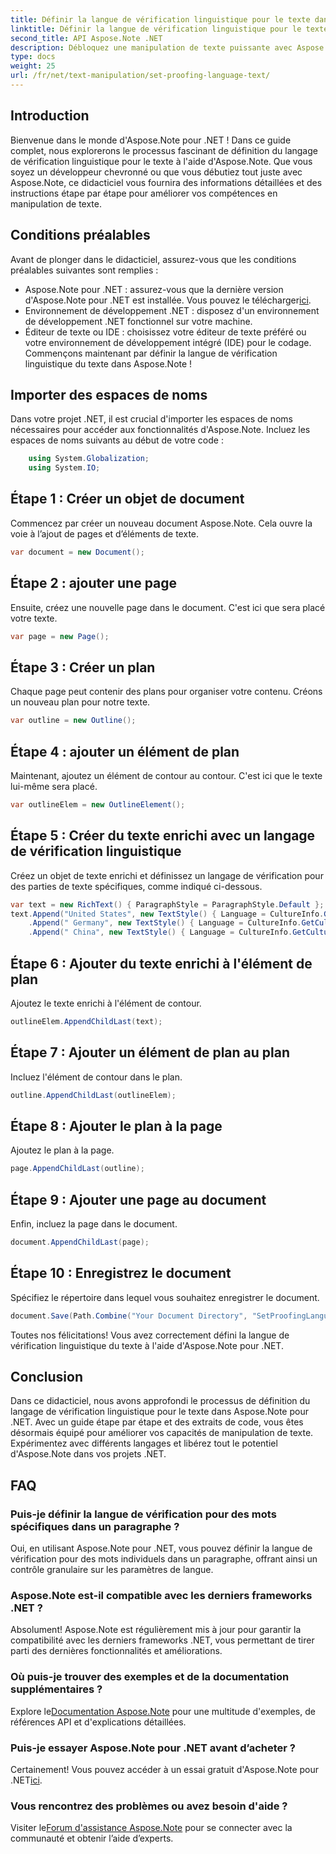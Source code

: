 ```yaml
---
title: Définir la langue de vérification linguistique pour le texte dans Aspose.Note
linktitle: Définir la langue de vérification linguistique pour le texte dans Aspose.Note
second_title: API Aspose.Note .NET
description: Débloquez une manipulation de texte puissante avec Aspose.Note pour .NET. Définissez facilement la langue de vérification linguistique grâce à des conseils étape par étape. Améliorez vos projets .NET maintenant !
type: docs
weight: 25
url: /fr/net/text-manipulation/set-proofing-language-text/
---
```

## Introduction
Bienvenue dans le monde d'Aspose.Note pour .NET ! Dans ce guide complet, nous explorerons le processus fascinant de définition du langage de vérification linguistique pour le texte à l'aide d'Aspose.Note. Que vous soyez un développeur chevronné ou que vous débutiez tout juste avec Aspose.Note, ce didacticiel vous fournira des informations détaillées et des instructions étape par étape pour améliorer vos compétences en manipulation de texte.
## Conditions préalables
Avant de plonger dans le didacticiel, assurez-vous que les conditions préalables suivantes sont remplies :
- Aspose.Note pour .NET : assurez-vous que la dernière version d'Aspose.Note pour .NET est installée. Vous pouvez le télécharger[ici](https://releases.aspose.com/note/net/).
- Environnement de développement .NET : disposez d'un environnement de développement .NET fonctionnel sur votre machine.
- Éditeur de texte ou IDE : choisissez votre éditeur de texte préféré ou votre environnement de développement intégré (IDE) pour le codage.
Commençons maintenant par définir la langue de vérification linguistique du texte dans Aspose.Note !
## Importer des espaces de noms
Dans votre projet .NET, il est crucial d'importer les espaces de noms nécessaires pour accéder aux fonctionnalités d'Aspose.Note. Incluez les espaces de noms suivants au début de votre code :
```csharp
    using System.Globalization;
    using System.IO;
```
## Étape 1 : Créer un objet de document
Commencez par créer un nouveau document Aspose.Note. Cela ouvre la voie à l’ajout de pages et d’éléments de texte.
```csharp
var document = new Document();
```
## Étape 2 : ajouter une page
Ensuite, créez une nouvelle page dans le document. C'est ici que sera placé votre texte.
```csharp
var page = new Page();
```
## Étape 3 : Créer un plan
Chaque page peut contenir des plans pour organiser votre contenu. Créons un nouveau plan pour notre texte.
```csharp
var outline = new Outline();
```
## Étape 4 : ajouter un élément de plan
Maintenant, ajoutez un élément de contour au contour. C'est ici que le texte lui-même sera placé.
```csharp
var outlineElem = new OutlineElement();
```
## Étape 5 : Créer du texte enrichi avec un langage de vérification linguistique
Créez un objet de texte enrichi et définissez un langage de vérification pour des parties de texte spécifiques, comme indiqué ci-dessous.
```csharp
var text = new RichText() { ParagraphStyle = ParagraphStyle.Default };
text.Append("United States", new TextStyle() { Language = CultureInfo.GetCultureInfo("en-US") })
    .Append(" Germany", new TextStyle() { Language = CultureInfo.GetCultureInfo("de-DE") })
    .Append(" China", new TextStyle() { Language = CultureInfo.GetCultureInfo("zh-CN") });
```
## Étape 6 : Ajouter du texte enrichi à l'élément de plan
Ajoutez le texte enrichi à l'élément de contour.
```csharp
outlineElem.AppendChildLast(text);
```
## Étape 7 : Ajouter un élément de plan au plan
Incluez l'élément de contour dans le plan.
```csharp
outline.AppendChildLast(outlineElem);
```
## Étape 8 : Ajouter le plan à la page
Ajoutez le plan à la page.
```csharp
page.AppendChildLast(outline);
```
## Étape 9 : Ajouter une page au document
Enfin, incluez la page dans le document.
```csharp
document.AppendChildLast(page);
```
## Étape 10 : Enregistrez le document
Spécifiez le répertoire dans lequel vous souhaitez enregistrer le document.
```csharp
document.Save(Path.Combine("Your Document Directory", "SetProofingLanguageForText.one"));
```
Toutes nos félicitations! Vous avez correctement défini la langue de vérification linguistique du texte à l'aide d'Aspose.Note pour .NET.
## Conclusion
Dans ce didacticiel, nous avons approfondi le processus de définition du langage de vérification linguistique pour le texte dans Aspose.Note pour .NET. Avec un guide étape par étape et des extraits de code, vous êtes désormais équipé pour améliorer vos capacités de manipulation de texte. Expérimentez avec différents langages et libérez tout le potentiel d'Aspose.Note dans vos projets .NET.

## FAQ
### Puis-je définir la langue de vérification pour des mots spécifiques dans un paragraphe ?
Oui, en utilisant Aspose.Note pour .NET, vous pouvez définir la langue de vérification pour des mots individuels dans un paragraphe, offrant ainsi un contrôle granulaire sur les paramètres de langue.
### Aspose.Note est-il compatible avec les derniers frameworks .NET ?
Absolument! Aspose.Note est régulièrement mis à jour pour garantir la compatibilité avec les derniers frameworks .NET, vous permettant de tirer parti des dernières fonctionnalités et améliorations.
### Où puis-je trouver des exemples et de la documentation supplémentaires ?
 Explore le[Documentation Aspose.Note](https://reference.aspose.com/note/net/) pour une multitude d'exemples, de références API et d'explications détaillées.
### Puis-je essayer Aspose.Note pour .NET avant d’acheter ?
 Certainement! Vous pouvez accéder à un essai gratuit d'Aspose.Note pour .NET[ici](https://releases.aspose.com/).
### Vous rencontrez des problèmes ou avez besoin d'aide ?
 Visiter le[Forum d'assistance Aspose.Note](https://forum.aspose.com/c/note/28) pour se connecter avec la communauté et obtenir l’aide d’experts.